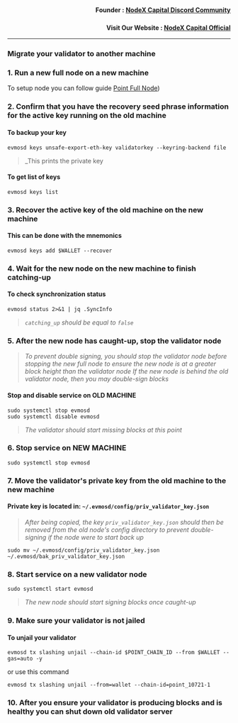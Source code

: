 <h3><p style="font-size:14px" align="right">Founder :
<a href="https://discord.gg/nodexcapital" target="_blank">NodeX Capital Discord Community</a></p></h3>
<h3><p style="font-size:14px" align="right">Visit Our Website :
<a href="https://discord.gg/nodexcapital" target="_blank">NodeX Capital Official</a></p></h3>
<hr>


### Migrate your validator to another machine

### 1. Run a new full node on a new machine
To setup node you can follow guide [Point Full Node](https://github.com/nodexcapital/testnet/blob/main/point/README.md))

### 2. Confirm that you have the recovery seed phrase information for the active key running on the old machine

#### To backup your key
```
evmosd keys unsafe-export-eth-key validatorkey --keyring-backend file
```
> _This prints the private key

#### To get list of keys
```
evmosd keys list
```

### 3. Recover the active key of the old machine on the new machine

#### This can be done with the mnemonics
```
evmosd keys add $WALLET --recover
```

### 4. Wait for the new node on the new machine to finish catching-up

#### To check synchronization status
```
evmosd status 2>&1 | jq .SyncInfo
```
> _`catching_up` should be equal to `false`_

### 5. After the new node has caught-up, stop the validator node

> _To prevent double signing, you should stop the validator node before stopping the new full node to ensure the new node is at a greater block height than the validator node_
> _If the new node is behind the old validator node, then you may double-sign blocks_

#### Stop and disable service on OLD MACHINE
```
sudo systemctl stop evmosd
sudo systemctl disable evmosd
```
> _The validator should start missing blocks at this point_

### 6. Stop service on NEW MACHINE
```
sudo systemctl stop evmosd
```

### 7. Move the validator's private key from the old machine to the new machine
#### Private key is located in: `~/.evmosd/config/priv_validator_key.json`

> _After being copied, the key `priv_validator_key.json` should then be removed from the old node's config directory to prevent double-signing if the node were to start back up_
```
sudo mv ~/.evmosd/config/priv_validator_key.json ~/.evmosd/bak_priv_validator_key.json
```

### 8. Start service on a new validator node
```
sudo systemctl start evmosd
```
> _The new node should start signing blocks once caught-up_

### 9. Make sure your validator is not jailed
#### To unjail your validator
```
evmosd tx slashing unjail --chain-id $POINT_CHAIN_ID --from $WALLET --gas=auto -y
```

or use this command 
```
evmosd tx slashing unjail --from=wallet --chain-id=point_10721-1
```

### 10. After you ensure your validator is producing blocks and is healthy you can shut down old validator server

